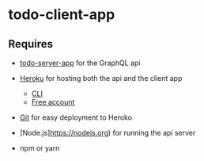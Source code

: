 # todo-client-app

## Requires

- [todo-server-app](https://github.com/bowdentom/todo-server-app) for the GraphQL api

* [Heroku](https://www.heroku.com/home) for hosting both the api and the client app

  - [CLI](https://toolbelt.heroku.com)
  - [Free account](https://signup.heroku.com)

* [Git](<(https://git-scm.com/book/en/v2/Getting-Started-Installing-Git)>) for easy deployment to Heroko

* [Node.js]https://nodejs.org) for running the api server

* npm or yarn

